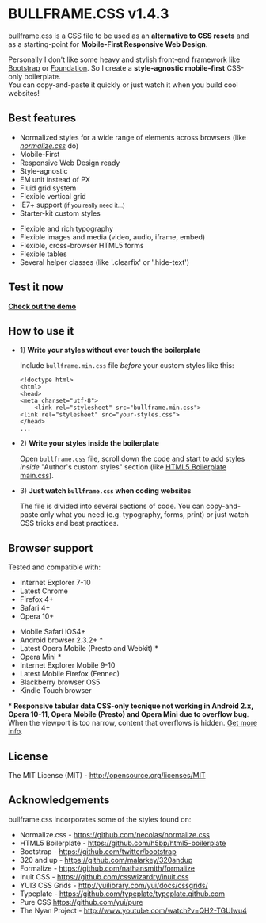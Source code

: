 <h1>BULLFRAME.CSS v1.4.3</h1>
<p>bullframe.css is a CSS file to be used as an <b>alternative to CSS resets</b> and as a starting-point for <b>Mobile-First Responsive Web Design</b>.</p>
<p>Personally I don't like some heavy and stylish front-end framework like <a href="http://twitter.github.com/bootstrap/" title="Twitter Bootstrap">Bootstrap</a> or <a href="http://foundation.zurb.com/" title="Zurb Foundation">Foundation</a>. So I create a <b>style-agnostic mobile-first</b> CSS-only boilerplate.<br>
You can copy-and-paste it quickly or just watch it when you build cool websites!


<h2>Best features</h2>
<ul>
  <li>Normalized styles for a wide range of elements across browsers (like 
  <i><a href="http://nicolasgallagher.com/about-normalize-css/" title="about normalize.css">normalize.css</a></i> do)</li>
  <li>Mobile-First</li>
  <li>Responsive Web Design ready</li>
  <li>Style-agnostic</li>
  <li>EM unit instead of PX</li>
  <li>Fluid grid system</li>
  <li>Flexible vertical grid</li>
  <li>IE7+ support <small>(if you really need it...)</small></li>
  <li>Starter-kit custom styles</li>
</ul>
<ul>
  <li>Flexible and rich typography</li>
  <li>Flexible images and media (video, audio, iframe, embed)</li>
  <li>Flexible, cross-browser HTML5 forms</li>
  <li>Flexible tables</li>
  <li>Several helper classes (like '.clearfix' or '.hide-text')</li>
</ul>


<h2>Test it now</h2>
<p><b><a href="http://jsbin.com/bullframecss/latest/quiet" title="bullframe demo page - JSBin">Check out the demo</a></b></p>

<h2>How to use it</h2>
<ul>
  <li>
    <p>1) <b>Write your styles without ever touch the boilerplate</b></p>
    <p>Include <code>bullframe.min.css</code> file <i>before</i> your custom styles like this:</p>
<pre><code>&lt;!doctype html>
&lt;html>
&lt;head>
&lt;meta charset="utf-8">
    &lt;link rel="stylesheet" src="bullframe.min.css">
&lt;link rel="stylesheet" src="your-styles.css">
&lt;/head>
...</code></pre>
  </li>
</ul>
<ul>
  <li>
    <p>2) <b>Write your styles inside the boilerplate</b></p>
  <p>Open <code>bullframe.css</code> file, scroll down the code and start to add styles <i>inside</i>
"Author's custom styles" section (like <a href="https://github.com/h5bp/html5-boilerplate/blob/b83ce3b1b42157f8c817a62b4d353415e25c3af4/css/main.css#l-92-110" title="HTML5 Boilerplate main.css">HTML5 Boilerplate main.css</a>).</p>
  </li>
</ul>
<ul>
  <li>
    <p>3) <b>Just watch <code>bullframe.css</code> when coding websites</b></p>
  <p>The file is divided into several sections of code. You can copy-and-paste only what you need (e.g. typography, forms, print) or just watch CSS tricks and best practices.</p>
  </li>
</ul>


<h2>Browser support</h2>
Tested and compatible with:
<ul>
  <li>Internet Explorer 7-10</li>
  <li>Latest Chrome</li>
  <li>Firefox 4+</li>
  <li>Safari 4+</li>
  <li>Opera 10+</li>
</ul>
<ul>
  <li>Mobile Safari iOS4+</li>
  <li>Android browser 2.3.2+ *</li>
  <li>Latest Opera Mobile (Presto and Webkit) *</li>
  <li>Opera Mini *</li>
  <li>Internet Explorer Mobile 9-10</li>
  <li>Latest Mobile Firefox (Fennec)</li>
  <li>Blackberry browser OS5</li>
  <li>Kindle Touch browser</li>
</ul>
<p>* <b>Responsive tabular data CSS-only tecnique not working in Android 2.x, Opera 10-11, Opera Mobile (Presto) and Opera Mini due to overflow bug</b>. When the viewport is too narrow, content that overflows is hidden. <a href="http://barrow.io/overflow-scrolling" title="overflow scrolling">Get more info</a>.</p>


<h2>License</h2>
<p>The MIT License (MIT) - <a href="http://opensource.org/licenses/MIT" title="The MIT License">http://opensource.org/licenses/MIT</a></p>


<h2>Acknowledgements</h2>
bullframe.css incorporates some of the styles found on:
<ul>
  <li>Normalize.css - <a href="https://github.com/necolas/normalize.css" title="">https://github.com/necolas/normalize.css</a></li>
  <li>HTML5 Boilerplate - <a href="https://github.com/h5bp/html5-boilerplate" title="">https://github.com/h5bp/html5-boilerplate</a></li>
  <li>Bootstrap - <a href="https://github.com/twitter/bootstrap" title="">https://github.com/twitter/bootstrap</a></li>
  <li>320 and up - <a href="https://github.com/malarkey/320andup" title="">https://github.com/malarkey/320andup</a></li>
  <li>Formalize - <a href="https://github.com/nathansmith/formalize" title="">https://github.com/nathansmith/formalize</a></li>
  <li>Inuit CSS - <a href="https://github.com/csswizardry/inuit.css" title="">https://github.com/csswizardry/inuit.css</a></li>
  <li>YUI3 CSS Grids - <a href="http://yuilibrary.com/yui/docs/cssgrids/" title="">http://yuilibrary.com/yui/docs/cssgrids/</a></li>
  <li>Typeplate - <a href="https://github.com/typeplate/typeplate.github.com" title="">https://github.com/typeplate/typeplate.github.com</a></li>
  <li>Pure CSS <a href="https://github.com/yui/pure" title="">https://github.com/yui/pure</a></li>
  <li>The Nyan Project - <a href="http://www.youtube.com/watch?v=QH2-TGUlwu4" title="">http://www.youtube.com/watch?v=QH2-TGUlwu4</a></li>
</ul>